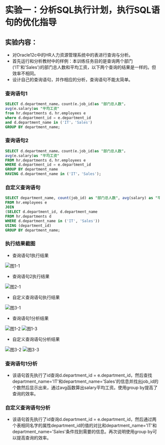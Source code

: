 # 实验一：分析SQL执行计划，执行SQL语句的优化指导
## 实验内容：
- 对Oracle12c中的HR人力资源管理系统中的表进行查询与分析。
- 首先运行和分析教材中的样例：本训练任务目的是查询两个部门('IT'和'Sales')的部门总人数和平均工资，以下两个查询的结果是一样的。但效率不相同。
- 设计自己的查询语句，并作相应的分析，查询语句不能太简单。
### 查询语句1
~~~sql
SELECT d.department_name，count(e.job_id)as "部门总人数"，
avg(e.salary)as "平均工资"
from hr.departments d，hr.employees e
where d.department_id = e.department_id
and d.department_name in ('IT'，'Sales')
GROUP BY department_name;
~~~

### 查询语句2
~~~sql
SELECT d.department_name，count(e.job_id)as "部门总人数"，
avg(e.salary)as "平均工资"
FROM hr.departments d，hr.employees e
WHERE d.department_id = e.department_id
GROUP BY department_name
HAVING d.department_name in ('IT'，'Sales');
~~~

### 自定义查询语句
~~~sql
SELECT department_name, count(job_id) as "部门总人数", avg(salary) as "平均工资"
FROM hr.employees e
JOIN
(SELECT d.department_id, d.department_name
FROM hr.departments d
WHERE d.department_name in ('IT', 'Sales'))
USING (department_id)
GROUP BY department_name;
~~~
### 执行结果截图
- 查询语句1执行结果

![图1-1](https://github.com/TenThousandflower/Oracle/blob/master/test1/img/1-1.png) 

- 查询语句2执行结果

![图2-1](https://github.com/TenThousandflower/Oracle/blob/master/test1/img/2-1.png)

- 自定义查询语句执行结果

![图3-1](https://github.com/TenThousandflower/Oracle/blob/master/test1/img/3-1.png)

- 查询语句1分析结果

![图1-2](https://github.com/TenThousandflower/Oracle/blob/master/test1/img/1-2.png)
![图1-3](https://github.com/TenThousandflower/Oracle/blob/master/test1/img/1-3.png)

- 自定义查询语句分析结果

![图3-2](https://github.com/TenThousandflower/Oracle/blob/master/test1/img/3-2.png)
![图3-3](https://github.com/TenThousandflower/Oracle/blob/master/test1/img/3-3.png)
### 查询语句1分析
- 该语句首先执行了id查询d.department_id = e.department_id，然后查找department_name='IT'和department_name='Sales'的信息并找出job_id的个数然后显示出来，通过avg函数算出salary平均工资。使用group by提高了查询的效率。
### 自定义查询语句分析
- 该语句首先执行了id查询d.department_id = e.department_id，然后通过两个表相同名字的属性department_id的值的对比和department_name='IT'和department_name='Sales'条件找到需要的信息。再次说明使用group by可以提高查询的效率。
